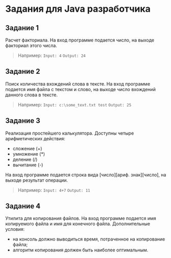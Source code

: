 # Задания для Java разработчика

## Задание 1

Расчет факториала. На вход программе подается число, на выходе факториал этого числа. 

> Например:
> `Input: 4`
> `Output: 24`

## Задание 2

Поиск количества вхождений слова в тексте. На вход программе подается имя
файла с текстом и слово, на выходе число вхождений данного слова в тексте.

> Например:
> `Input: c:\some_text.txt test`
> `Output: 25`

## Задание 3

Реализация простейшего калькулятора. Доступны четыре арифметических
действия: 

* сложение (+)
* умножение (*) 
* деление (/) 
* вычитание (-)

На вход программе подается строка вида [число][ариф. знак][число], на выходе результат операции.

> Например:
> `Input: 4+7`
> `Output: 11`

## Задание 4 

Утилита для копирования файлов. На вход программе подается имя копируемого
файла и имя для конечного файла. Дополнительные условия:

* на консоль должно выводиться время, потраченное на копирование файла;
* алгоритм копирования должен быть наиболее оптимальным.